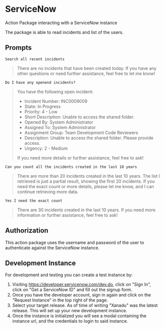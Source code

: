 # ServiceNow

Action Package interacting with a ServiceNow instance

The package is able to read incidents and list of the users.

## Prompts

```
Search all recent incidents
```

> There are no incidents that have been created today. If you have any other questions or need further assistance, feel free to let me know!

```
Do I have any openend incidents?
```

> You have the following open incident:
>
> - Incident Number: INC0009009
> - State: In Progress
> - Priority: 4 - Low
> - Short Description: Unable to access the shared folder.
> - Opened By: System Administrator
> - Assigned To: System Administrator
> - Assignment Group: Team Development Code Reviewers
> - Description: Unable to access the shared folder. Please provide access.
> - Urgency: 2 - Medium
>
> If you need more details or further assistance, feel free to ask!

```
Can you count all the incidents created in the last 10 years
```

> There are more than 20 incidents created in the last 10 years. The list I retrieved is just a partial result, showing the first 20 incidents. If you need the exact count or more details, please let me know, and I can continue retrieving more data.

```
Yes I need the exact count
```

> There are 30 incidents created in the last 10 years. If you need more information or further assistance, feel free to ask!

## Authorization

This action package uses the username and password of the user to authenticate against the ServiceNow instance.

## Development Instance

For development and testing you can create a test instance by:

1. Visiting https://developer.servicenow.com/dev.do, click on "Sign In", click on "Get a ServiceNow ID" and fill out the signup form.
2. Once you have the developer account, sign in again and click on the "Request Instance" in the top right of the page.
3. Select your target release. As of time of writing "Xanadu" was the latest release. This will set up your new development instance.
4. Once the instance is initialized you will see a modal containing the instance url, and the credentials to login to said instance.
